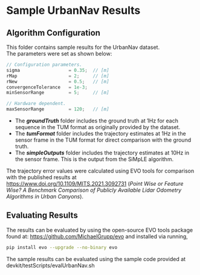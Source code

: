 # Sample UrbanNav Results
## Algorithm Configuration
This folder contains sample results for the UrbanNav dataset.\
The parameters were set as shown below:

```cpp
// Configuration parameters.
sigma                  = 0.35;  // [m]
rMap                   = 2;     // [m]
rNew                   = 0.5;   // [m]
convergenceTolerance   = 1e-3;
minSensorRange         = 5;     // [m]

// Hardware dependent.
maxSensorRange         = 120;   // [m]
```
* The ***groundTruth*** folder includes the ground truth at 1Hz for each sequence in the TUM format as originally provided by the dataset.
* The ***tumFormat*** folder includes the trajectory estimates at 1Hz in the sensor frame in the TUM format for direct comparison with the ground truth.
* The ***simpleOutputs*** folder includes the trajectory estimates at 10Hz in the sensor frame. This is the output from the SiMpLE algorithm.

The trajectory error values were calculated using EVO tools for comparison with the published results at https://www.doi.org/10.1109/MITS.2021.3092731 (*Point Wise or Feature Wise? A Benchmark Comparison of Publicly Available Lidar Odometry Algorithms in Urban Canyons*).

## Evaluating Results
The results can be evaluated by using the open-source EVO tools package found at: https://github.com/MichaelGrupp/evo and installed via running,
```bash
pip install evo --upgrade --no-binary evo
```
The sample results can be evaluated using the sample code provided at devkit/testScripts/evalUrbanNav.sh